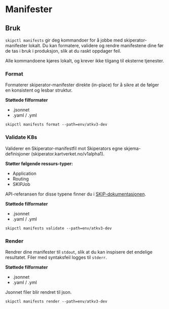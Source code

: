 # Manifester

## Bruk

`skipctl manifests` gir deg kommandoer for å jobbe med skiperator-manifester lokalt. Du kan formatere, validere og rendre manifestene dine før de tas i bruk i produksjon, slik at du raskt oppdager feil.

Alle kommandoene kjøres lokalt, og krever ikke tilgang til eksterne tjenester.

### Format

Formaterer skiperator-manifester direkte (in-place) for å sikre at de følger en konsistent og lesbar struktur.

**Støttede filformater**
- .jsonnet
- .yaml / .yml

```shell
skipctl manifests format --path=env/atkv3-dev
```

### Validate K8s

Validerer en Skiperator-manifestfil mot Skiperators egne skjema-definisjoner (skiperator.kartverket.no/v1alpha1).

**Støtter følgende ressurs-typer:**
-  Application
-  Routing
-  SKIPJob

API-referansen for disse typene finner du i [SKIP-dokumentasjonen](https://skip.kartverket.no/docs/applikasjon-utrulling/skiperator/api-docs).


**Støttede filformater**
- .jsonnet
- .yaml / .yml


```shell
skipctl manifests validate --path=env/atkv3-dev
```



### Render

Rendrer dine manifester til `stdout`, slik at du kan inspisere det endelige resultatet. Filer med syntaksfeil logges til `stderr`.

**Støttede filformater**
- .jsonnet
- .yaml / .yml

Jsonnet filer blir rendret til json.

```shell
skipctl manifests render --path=env/atkv3-dev
```
